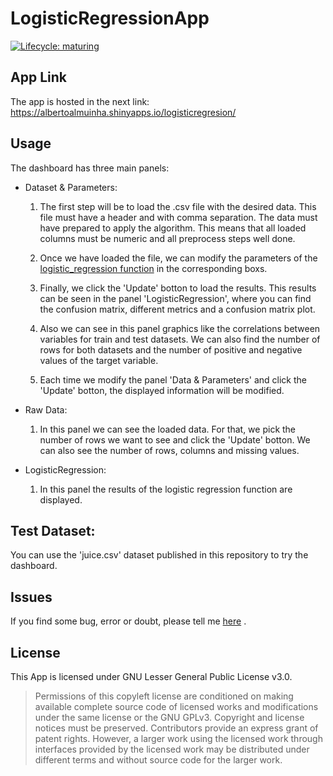 # LogisticRegressionApp

[![Lifecycle:
maturing](https://img.shields.io/badge/lifecycle-maturing-blue.svg)](https://www.tidyverse.org/lifecycle/#maturing)

## App Link

The app is hosted in the next link: https://albertoalmuinha.shinyapps.io/logisticregresion/

## Usage

The dashboard has three main panels:

- Dataset & Parameters:
  
  1. The first step will be to load the .csv file with the desired data. This file must have a header and with comma separation. The data must have prepared to apply the algorithm. This means that all loaded columns must be numeric and all preprocess steps well done.
  
  2. Once we have loaded the file, we can modify the parameters of the [logistic_regression function](https://github.com/AlbertoAlmuinha/LogisticRegression) in the corresponding boxs.

  3. Finally, we click the 'Update' botton to load the results. This results can be seen in the panel 'LogisticRegression', where you can find the confusion matrix, different metrics and a confusion matrix plot.
  
  4. Also we can see in this panel graphics like the correlations between variables for train and test datasets. We can also find the number of rows for both datasets and the number of positive and negative values of the target variable.
  
  5. Each time we modify the panel 'Data & Parameters' and click the 'Update' botton, the displayed information will be modified.
  
- Raw Data:
  
  1. In this panel we can see the loaded data. For that, we pick the number of rows we want to see and click the 'Update' botton. We can also see the number of rows, columns and missing values.

- LogisticRegression:

  1. In this panel the results of the logistic regression function are displayed.
    
## Test Dataset:

You can use the 'juice.csv' dataset published in this repository to try the dashboard.

## Issues

If you find some bug, error or doubt, please tell me [here](https://github.com/AlbertoAlmuinha/LogisticRegressionApp/issues) .

## License

This App is licensed under GNU Lesser General Public License v3.0.

> Permissions of this copyleft license are conditioned on making available complete source code of licensed works and modifications under the same license or the GNU GPLv3. Copyright and license notices must be preserved. Contributors provide an express grant of patent rights. However, a larger work using the licensed work through interfaces provided by the licensed work may be distributed under different terms and without source code for the larger work.
